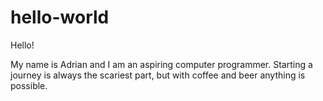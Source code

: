 # hello-world

Hello!

My name is Adrian and I am an aspiring computer programmer. Starting a journey is always the scariest part, but with coffee and beer anything is possible.
